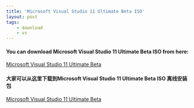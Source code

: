 ```yaml
---
title: 'Microsoft Visual Studio 11 Ultimate Beta ISO'
layout: post
tags:
    - download
    - vs
---
```


#### You can download Microsoft Visual Studio 11 Ultimate Beta ISO from here:
[Microsoft Visual Studio 11 Ultimate Beta](http://www.microsoft.com/download/en/details.aspx?displaylang=en&id=28975)

#### 大家可以从这里下载到Microsoft Visual Studio 11 Ultimate Beta ISO 离线安装包
[Microsoft Visual Studio 11 Ultimate Beta](http://www.microsoft.com/download/en/details.aspx?displaylang=en&id=28975)
